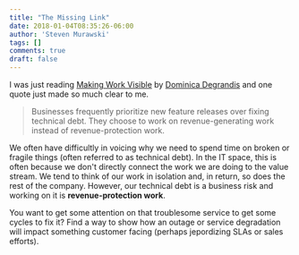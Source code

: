 ```yaml
---
title: "The Missing Link"
date: 2018-01-04T08:35:26-06:00
author: 'Steven Murawski'
tags: []
comments: true
draft: false
---
```


I was just reading [Making Work Visible](https://itrevolution.com/book/making-work-visible/) by [Dominica Degrandis](https://twitter.com/dominicad) and one quote just made so much clear to me.

> Businesses frequently prioritize new feature releases over fixing technical debt. They choose to work on revenue-generating work instead of revenue-protection work.

We often have difficultly in voicing why we need to spend time on broken or fragile things (often referred to as technical debt).  In the IT space, this is often because we don't directly connect the work we are doing to the value stream.  We tend to think of our work in isolation and, in return, so does the rest of the company.  However, our technical debt is a business risk and working on it is **revenue-protection work**.

You want to get some attention on that troublesome service to get some cycles to fix it?  Find a way to show how an outage or service degradation will impact something customer facing (perhaps jepordizing SLAs or sales efforts).
